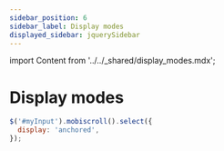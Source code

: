 ```yaml
---
sidebar_position: 6
sidebar_label: Display modes
displayed_sidebar: jquerySidebar
---
```


import Content from '../../_shared/display_modes.mdx';

# Display modes

<Content />

```js title="Setting a display option"
$('#myInput').mobiscroll().select({
  display: 'anchored',
});
```
